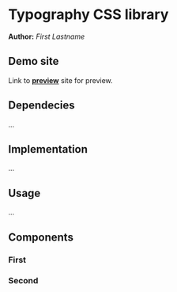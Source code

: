 # Typography CSS library
**Author:** *First Lastname*
## Demo site
Link to **[preview](http://pslib-cz.github.io/2022l4web-css-typographic-library-MarciPhan)** site for preview.
## Dependecies
...
## Implementation
...
## Usage
...
## Components
### First
### Second
